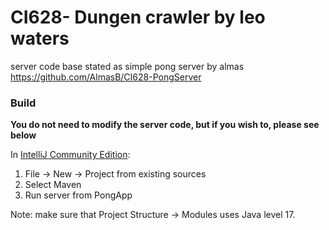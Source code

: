 # CI628- Dungen crawler by leo waters
server code base stated as simple pong server by almas
https://github.com/AlmasB/CI628-PongServer

### Build

**You do not need to modify the server code, but if you wish to, please see below**

In [IntelliJ Community Edition](https://www.jetbrains.com/idea/):

1. File -> New -> Project from existing sources
2. Select Maven 
3. Run server from PongApp

Note: make sure that Project Structure -> Modules uses Java level 17.
